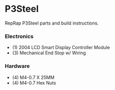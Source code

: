 # P3Steel
RepRap P3Steel parts and build instructions.

### Electronics

- (1) 2004 LCD Smart Display Controller Module
- (3) Mechanical End Stop w/ Wiring


### Hardware

- (4) M4-0.7 X 25MM
- (4) M4-0.7 Hex Nuts
